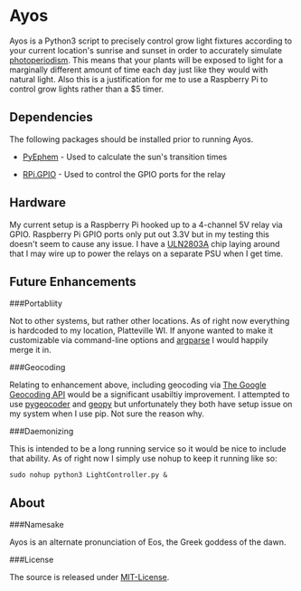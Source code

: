 Ayos
============

Ayos is a Python3 script to precisely control grow light fixtures according to your current location's sunrise and sunset in order to accurately simulate [photoperiodism](http://en.wikipedia.org/wiki/Photoperiodism#In_plants). This means that your plants will be exposed to light for a marginally different amount of time each day just like they would with natural light. Also this is a justification for me to use a Raspberry Pi to control grow lights rather than a $5 timer.

Dependencies
------------

The following packages should be installed prior to running Ayos.

- [PyEphem](http://rhodesmill.org/pyephem/) - Used to calculate the sun's transition times

- [RPi.GPIO](http://sourceforge.net/p/raspberry-gpio-python/wiki/Home/) - Used to control the GPIO ports for the relay

Hardware
--------
My current setup is a Raspberry Pi hooked up to a 4-channel 5V relay via GPIO. Raspberry Pi GPIO ports only put out 3.3V but in my testing this doesn't seem to cause any issue. I have a [ULN2803A](https://www.sparkfun.com/datasheets/IC/uln2803a.pdf) chip laying around that I may wire up to power the relays on a separate PSU when I get time.

Future Enhancements
-------------------

###Portabliity

Not to other systems, but rather other locations. As of right now everything is hardcoded to my location, Platteville WI. If anyone wanted to make it customizable via command-line options and [argparse](https://docs.python.org/3.2/library/argparse.html) I would happily merge it in.

###Geocoding

Relating to enhancement above, including geocoding via [The Google Geocoding API](https://developers.google.com/maps/documentation/geocoding/) would be a significant usabiltiy improvement. I attempted to use [pygeocoder](http://code.xster.net/pygeocoder/wiki/Home) and [geopy](https://github.com/geopy/geopy) but unfortunately they both have setup issue on my system when I use pip. Not sure the reason why.

###Daemonizing

This is intended to be a long running service so it would be nice to include that ability. As of right now I simply use nohup to keep it running like so:

```
sudo nohup python3 LightController.py &
```
About
--------

###Namesake

Ayos is an alternate pronunciation of Eos, the Greek goddess of the dawn.

###License

The source is released under [MIT-License](http://opensource.org/licenses/MIT).
